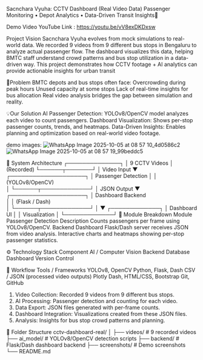  Sacnchara Vyuha: CCTV Dashboard (Real Video Data)
 Passenger Monitoring • Depot Analytics • Data-Driven Transit Insights🌌
 
Demo Video YouTube Link : https://youtu.be/vV8exDKDxsw
 
 Project Vision
 Sacnchara Vyuha evolves from mock simulations to real-world data.
 We recorded 9 videos from 9 different bus stops in Bengaluru to analyze actual passenger flow.
 The dashboard visualizes this data, helping BMTC staff understand crowd patterns and bus 
 stop utilization in a data-driven way.
 This project demonstrates how CCTV footage + AI analytics can provide actionable insights for urban transit

 🌆Problem
 BMTC depots and bus stops often face:
 Overcrowding during peak hours
 Unused capacity at some stops
 Lack of real-time insights for bus allocation
 Real video analysis bridges the gap between simulation and reality.
 
 💡Our Solution
 AI Passenger Detection: YOLOv8/OpenCV model analyzes each video to count 
 passengers.
 Dashboard Visualization: Shows per-stop passenger counts, trends, and heatmaps.
 Data-Driven Insights: Enables planning and optimization based on real-world video 
 footage.

demo images:
![WhatsApp Image 2025-10-05 at 08 57 10_4d0586c2](https://github.com/user-attachments/assets/bed1c086-b7e5-43f8-8aba-15a0bad8fe75)
![WhatsApp Image 2025-10-05 at 08 57 19_99beddc5](https://github.com/user-attachments/assets/bb5fd388-f3f7-4e2c-be21-d70a12288dc7)


 🧭
 System Architecture
 ┌──────────────┐
 │
 9 CCTV Videos
 │
  (Recorded)
 └──────┬───────┘
 │
 Video Input
 ▼
 ┌────────────────────┐
│
 Passenger Detection 
│
 │
  (YOLOv8/OpenCV)   
│
 └──────┬─────────────┘
 │
 JSON Output
 ▼
 ┌────────────────────┐
 │
 Dashboard Backend  
│
 │
   (Flask / Dash)   
│
 └──────┬─────────────┘
 │
 ▼
 ┌─────────────┐
 │
 Dashboard UI
 │
 │
 Visualization
 │
 └─────────────┘
 🧩
 Module Breakdown
 Module
 Passenger Detection
 Description
 Counts passengers per frame using 
YOLOv8/OpenCV.
 Backend
 Dashboard
 Flask/Dash server receives JSON from 
video analysis.
 Interactive charts and heatmaps showing 
per-stop passenger statistics.

 ⚙
 Technology Stack
 Component
 AI / Computer Vision
 Backend
 Database
 Dashboard
 Version Control
 
 🔬
 Workflow
 Tools / Frameworks
 YOLOv8, OpenCV
 Python, Flask, Dash
 CSV / JSON (processed video outputs)
 Plotly Dash, HTML/CSS, Bootstrap
 Git, GitHub
 1. Video Collection: Recorded 9 videos from 9 different bus stops.
 2. AI Processing: Passenger detection and counting for each video.
 3. Data Export: JSON files generated with per-frame counts.
 4. Dashboard Integration: Visualizations created from these JSON files.
 5. Analysis: Insights for bus stop crowd patterns and planning.

 📂
 Folder Structure
 cctv-dashboard-real/
 │
 ├──
 videos/          # 9 recorded videos
 ├──
 ai_model/        # YOLOv8/OpenCV detection scripts
 ├──
 backend/         # Flask/Dash dashboard backend
 ├──
 screenshots/     # Demo screenshots
 └──
 README.md

 
